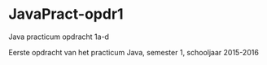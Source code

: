 # JavaPract-opdr1
Java practicum opdracht 1a-d

Eerste opdracht van het practicum Java, semester 1, schooljaar 2015-2016
